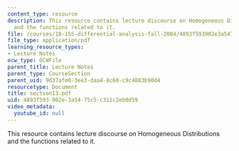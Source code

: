 ```yaml
---
content_type: resource
description: This resource contains lecture discourse on Homogeneous Distributions
  and the functions related to it.
file: /courses/18-155-differential-analysis-fall-2004/4893f593902e3a5475c5c311c2eb0d59_section13.pdf
file_type: application/pdf
learning_resource_types:
- Lecture Notes
ocw_type: OCWFile
parent_title: Lecture Notes
parent_type: CourseSection
parent_uid: 9d37afe0-3ee3-daa4-8c60-c9c4883b90d4
resourcetype: Document
title: section13.pdf
uid: 4893f593-902e-3a54-75c5-c311c2eb0d59
video_metadata:
  youtube_id: null
---
```

This resource contains lecture discourse on Homogeneous Distributions and the functions related to it.

